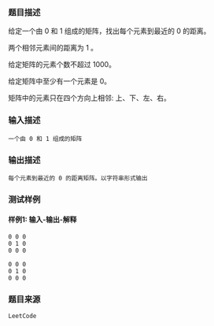 ### 题目描述

给定一个由 0 和 1 组成的矩阵，找出每个元素到最近的 0 的距离。

两个相邻元素间的距离为 1 。

给定矩阵的元素个数不超过 1000。

给定矩阵中至少有一个元素是 0。

矩阵中的元素只在四个方向上相邻: 上、下、左、右。

### 输入描述

```
一个由 0 和 1 组成的矩阵
```
### 输出描述

```
每个元素到最近的 0 的距离矩阵。以字符串形式输出
```

### 测试样例
#### 样例1: 输入-输出-解释
```
0 0 0
0 1 0
0 0 0
```
```
0 0 0
0 1 0
0 0 0
```
### 题目来源  
`LeetCode`